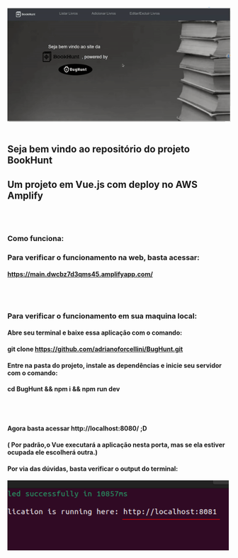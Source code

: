 <img src="src/assets/gif.gif" alt="site-template" width="800"/><br></br>

## Seja bem vindo ao repositório do projeto BookHunt
## Um projeto em Vue.js com deploy no AWS Amplify
<br></br>
### Como funciona:
### Para verificar o funcionamento na web, basta acessar:
#### https://main.dwcbz7d3qms45.amplifyapp.com/
<br></br>
### Para verificar o funcionamento em sua maquina local:
#### Abre seu terminal e baixe essa aplicação com o comando:
#### git clone https://github.com/adrianoforcellini/BugHunt.git 
#### Entre na pasta do projeto, instale as dependências e inicie seu servidor com o comando:
#### cd BugHunt && npm i && npm run dev   
<br></br>
#### Agora basta acessar http://localhost:8080/ ;D
#### ( Por padrão,o Vue executará a aplicação nesta porta, mas se ela estiver ocupada ele escolherá outra.)
#### Por via das dúvidas, basta verificar o output do terminal:
<img src="src/assets/8081.png" alt="site-template" width="500"/><br></br>

